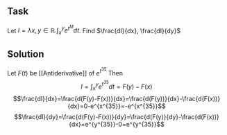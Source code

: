 ## Task
Let $I=\lambda x,y\in\mathbb R.\int^y_xe^{t^M}dt.$ Find $\frac{dI}{dx}, \frac{dI}{dy}$
## Solution
Let $F(t)$ be [[Antiderivative]] of $e^{t^{35}}$
Then
$$I=\int^y_xe^{t^{35}}dt=F(y)-F(x)$$
$$\frac{dI}{dx}=\frac{d(F(y)-F(x))}{dx}=\frac{d(F(y))}{dx}-\frac{d(F(x))}{dx}=0-e^{x^{35}}=-e^{x^{35}}$$
$$\frac{dI}{dy}=\frac{d(F(y)-F(x))}{dy}=\frac{d(F(y)}{dy}-\frac{d(F(x))}{dx}=e^{y^{35}}-0=e^{y^{35}}$$